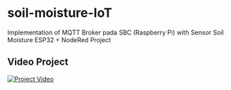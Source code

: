 # soil-moisture-IoT

Implementation of MQTT Broker pada SBC (Raspberry Pi) with Sensor Soil Moisture ESP32 + NodeRed Project

## Video Project
[![Project Video](https://img.youtube.com/vi/IPuwDQhgUvw/0.jpg)](https://www.youtube.com/watch?v=IPuwDQhgUvw)
